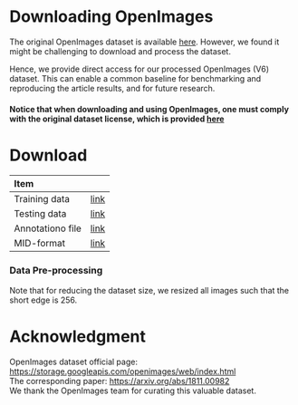# Downloading OpenImages

The original OpenImages dataset is available [here](https://storage.googleapis.com/openimages/web/index.html). However, we found it might be challenging to download and process the dataset. 

Hence, we provide direct access for our processed OpenImages (V6) dataset.
This can enable a common baseline for benchmarking and reproducing the article results, and for future research.

#### Notice that when downloading and using OpenImages, one must comply with the original dataset license, which is provided [here](https://storage.googleapis.com/openimages/web/factsfigures.html#:~:text=red%20indicates%20negatives.-,Licenses,-The%20annotations%20are)

# Download

| Item                    |         | 
| :---                     | :---:      |
| Training data                    | [link](https://miil-public-eu.oss-eu-central-1.aliyuncs.com/public/Open_Images_V6/train.tar.gz)        | 
| Testing data           |  [link](https://miil-public-eu.oss-eu-central-1.aliyuncs.com/public/Open_Images_V6/test.tar.gz)    |
| Annotationo file       | [link](https://miil-public-eu.oss-eu-central-1.aliyuncs.com/public/Open_Images_V6/data.csv)   |
| MID-format   | [link](https://miil-public-eu.oss-eu-central-1.aliyuncs.com/public/Open_Images_V6/mid_to_classes.pth)    |


### Data Pre-processing
Note that for reducing the dataset size, we resized all images such that the short edge is 256.


# Acknowledgment
OpenImages dataset official page: https://storage.googleapis.com/openimages/web/index.html<br>
The corresponding paper: https://arxiv.org/abs/1811.00982<br>
We thank the OpenImages team for curating this valuable dataset. 

<!---
Our motivation is to provide an easy and accessible way for downloading the dataset, and reproducing the article results.
!--->



